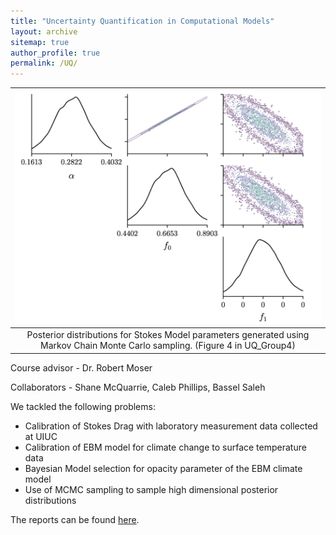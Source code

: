 ```yaml
---
title: "Uncertainty Quantification in Computational Models"
layout: archive
sitemap: true
author_profile: true
permalink: /UQ/
---
```


|![UQ.jpeg](/assets/images/UQ.jpeg)
|:--:|
| Posterior distributions for Stokes Model parameters generated using Markov Chain Monte Carlo sampling. (Figure 4 in UQ_Group4) |

Course advisor - Dr. Robert Moser

Collaborators - Shane McQuarrie, Caleb Phillips, Bassel Saleh

We tackled the following problems:

- Calibration of Stokes Drag with laboratory measurement data collected at UIUC
- Calibration of EBM model for climate change to surface temperature data
- Bayesian Model selection for opacity parameter of the EBM climate model
- Use of MCMC sampling to sample high dimensional posterior distributions

The reports can be found [here](https://github.com/Shreyas911/VUQ_course).
